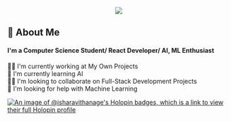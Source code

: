 <!-- Typing SVG generated from - https://github.com/DenverCoder1/readme-typing-svg | https://readme-typing-svg.herokuapp.com/demo/ -->
<p align="center">
  <a href="https://github.com/DenverCoder1/readme-typing-svg"><img src="https://readme-typing-svg.herokuapp.com/?lines=Hello%20World!;I'm%20Ishara%20Harshana;Full%20Stack%20Developer;AI%20ML%20Enthusiast;Open-Source%20Enthusiast&font=Fira%20Code&center=true&width=475&height=45&color=4493f8&vCenter=true&size=28"></a>
</p>

<h2>🚀 About Me</h2>
<h4>I'm a Computer Science Student/ React Developer/ AI, ML Enthusiast</h4>

👩‍💻 I'm currently working at My Own Projects  
🧠 I'm currently learning AI  
👯‍♀️ I'm looking to collaborate on Full-Stack Development Projects  
🤔 I'm looking for help with Machine Learning  



[![An image of @isharavithanage's Holopin badges, which is a link to view their full Holopin profile](https://holopin.me/isharavithanage)](https://holopin.io/@isharavithanage)



